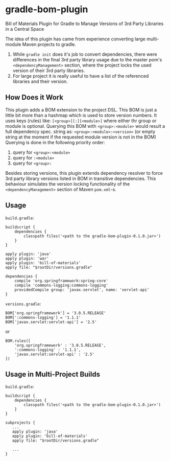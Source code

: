 gradle-bom-plugin
=================

Bill of Materials Plugin for Gradle to Manage Versions of 3rd Party Libraries
in a Central Space

The idea of this plugin has came from experience converting large multi-module
Maven projects to gradle.

1. While `gradle init` does it's job to convert dependencies, there were 
   differences in the final 3rd party library usage due to the master pom's
   `<dependencyManagement>` section, where the project locks the used version of their
   3rd party libraries.
2. For large project it is really useful to have a list of the referenced 
   libraries and their version.

How Does it Work
----------------
This plugin adds a BOM extension to the project DSL. This BOM is just a little bit more than a hashmap which is used to store version numbers. It uses keys (rules) like: `[<group>][:][<module>]` where either thr group or module is optional.
Querying this BOM with `<group>:<module>` would result a full dependency spec. string as: `<group>:<module>:<version>` (or empty string at the moment if the requested module version is not in the BOM)
Querying is done in the following priority order:

1. query for `<group>:<module>`
2. query for `:<module>`
3. query for `<group>:`

Besides storing versions, this plugin extends dependency resolver to force 3rd party library versions listed in BOM in transitive dependencies. This behaviour simulates the version locking functionality of the `<dependencyManagement>` section of Maven `pom.xml`-s.

Usage
-----
`build.gradle`:
```
buildscript {
    dependencies {
        classpath files('<path to the gradle-bom-plugin-0.1.0.jar>')
    }
}

apply plugin: 'java'
apply plugin: 'war'
apply plugin: 'bill-of-materials'
apply file: "$rootDir/versions.gradle"

dependencies {
    compile 'org.springframework:spring-core'
    compile 'commons-logging:commons-logging'
    providedCompile group: 'javax.servlet', name: 'servlet-api'
}
```
`versions.gradle`:
```
BOM['org.springframework'] = '3.0.5.RELEASE'
BOM[':commons-logging'] = '1.1.1'
BOM['javax.servlet:servlet-api'] = '2.5'
```
or
```
BOM.rules([
    'org.springframework' : '3.0.5.RELEASE',
    ':commons-logging' : '1.1.1',
    'javax.servlet:servlet-api' : '2.5'
])
```

Usage in Multi-Project Builds
-----------------------------
`build.gradle`:
```
buildscript {
    dependencies {
        classpath files('<path to the gradle-bom-plugin-0.1.0.jar>')
    }
}

subprojects {
   ...
   apply plugin: 'java'
   apply plugin: 'bill-of-materials'
   apply file: "$rootDir/versions.gradle"
   
   ...
}
```
